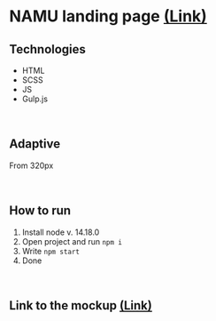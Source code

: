 # **NAMU landing page** [**(Link)**](https://vo7kov.github.io/landing-museum/)

## **Technologies**
- HTML
- SCSS
- JS
- Gulp.js

<br />

## **Adaptive**
From 320px

<br />

## **How to run**
1. Install node v. 14.18.0
2. Open project and run `npm i`
3. Write `npm start`
4. Done

<br />

## **Link to the mockup** [**(Link)**](https://www.figma.com/file/ZCGHf3SHQn6UjSnwEIXGtY/%D0%9D%D0%90%D0%9C%D0%A3?node-id=0%3A1&t=oVjACWBaOaZPHi9W-1)

